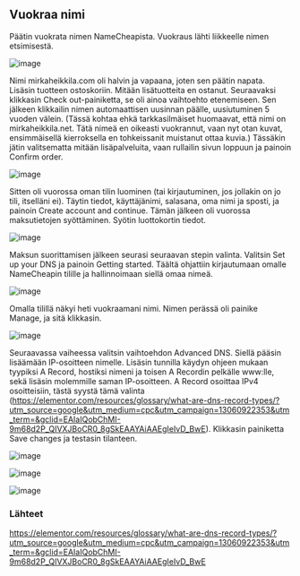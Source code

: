 ## Vuokraa nimi

Päätin vuokrata nimen NameCheapista. Vuokraus lähti liikkeelle nimen etsimisestä. 

![image](https://user-images.githubusercontent.com/82024427/218303892-aea82f65-9b48-448b-8d4d-8f73ae065fb8.png)

Nimi mirkaheikkila.com oli halvin ja vapaana, joten sen päätin napata. Lisäsin tuotteen ostoskoriin. Mitään lisätuotteita en ostanut. Seuraavaksi klikkasin Check out-painiketta, se oli ainoa vaihtoehto etenemiseen. Sen jälkeen klikkailin nimen automaattisen uusinnan päälle, uusiutuminen 5 vuoden välein. (Tässä kohtaa ehkä tarkkasilmäiset huomaavat, että nimi on mirkaheikkila.net. Tätä nimeä en oikeasti vuokrannut, vaan nyt otan kuvat, ensimmäisellä kierroksella en tohkeissanit muistanut ottaa kuvia.) Tässäkin jätin valitsematta mitään lisäpalveluita, vaan rullailin sivun loppuun ja painoin Confirm order. 

![image](https://user-images.githubusercontent.com/82024427/218304043-c28a8a9d-c0c7-4b13-b893-344e8b64bf25.png)

Sitten oli vuorossa oman tilin luominen (tai kirjautuminen, jos jollakin on jo tili, itselläni ei). Täytin tiedot, käyttäjänimi, salasana, oma nimi ja sposti, ja painoin Create account and continue. Tämän jälkeen oli vuorossa maksutietojen syöttäminen. Syötin luottokortin tiedot. 

![image](https://user-images.githubusercontent.com/82024427/218304219-ee4d63b4-1800-43f6-985b-8596eceebdaf.png)

Maksun suorittamisen jälkeen seurasi seuraavan stepin valinta. Valitsin Set up your DNS ja painoin Getting started. Täältä ohjattiin kirjautumaan omalle NameCheapin tilille ja hallinnoimaan siellä omaa nimeä. 

![image](https://user-images.githubusercontent.com/82024427/218303552-4452c021-e005-409c-afdf-3fbf61f9befa.png)

Omalla tilillä näkyi heti vuokraamani nimi. Nimen perässä oli painike Manage, ja sitä klikkasin. 

![image](https://user-images.githubusercontent.com/82024427/218303586-af944182-0c58-4f28-81ef-8720973ee9ef.png)

Seuraavassa vaiheessa valitsin vaihtoehdon Advanced DNS. Siellä pääsin lisäämään IP-osoitteen nimelle. Lisäsin tunnilla käydyn ohjeen mukaan tyypiksi A Record, hostiksi nimeni ja toisen A Recordin pelkälle www:lle, sekä lisäsin molemmille saman IP-osoitteen. A Record osoittaa IPv4 osoitteisiin, tästä syystä tämä valinta (https://elementor.com/resources/glossary/what-are-dns-record-types/?utm_source=google&utm_medium=cpc&utm_campaign=13060922353&utm_term=&gclid=EAIaIQobChMI-9m68d2P_QIVXJBoCR0_8gSkEAAYAiAAEgIeIvD_BwE). Klikkasin painiketta Save changes ja testasin tilanteen. 

![image](https://user-images.githubusercontent.com/82024427/218303717-bfad04c7-f351-4a12-8d96-9765ad808979.png)

![image](https://user-images.githubusercontent.com/82024427/218303701-8e2206c6-19e1-4cb7-a266-ecf9b60191ae.png)

![image](https://user-images.githubusercontent.com/82024427/218303797-6cc16d3d-79b6-4395-be4c-d4f9ebc12fab.png)

### Lähteet 

https://elementor.com/resources/glossary/what-are-dns-record-types/?utm_source=google&utm_medium=cpc&utm_campaign=13060922353&utm_term=&gclid=EAIaIQobChMI-9m68d2P_QIVXJBoCR0_8gSkEAAYAiAAEgIeIvD_BwE


